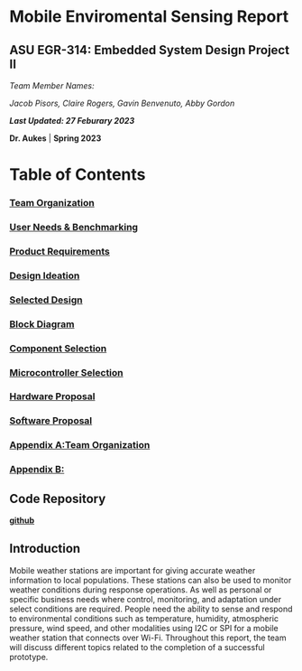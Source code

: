 Mobile Enviromental Sensing Report
====

ASU EGR-314: Embedded System Design Project II
---------------------------------------------

_Team Member Names:_ 

_Jacob Pisors, Claire Rogers, Gavin Benvenuto, Abby Gordon_

**_Last Updated: 27 Feburary 2023_**

**Dr. Aukes** | **Spring 2023**

# Table of Contents

### [Team Organization](team_organization.md)

### [User Needs & Benchmarking](user_needs.md)

### [Product Requirements](product_requirements.md)

### [Design Ideation](design_ideation.md)

### [Selected Design](selected_design.md)

### [Block Diagram](block_diagram.md)

### [Component Selection](component_selection.md)

### [Microcontroller Selection](microcontroller_selection.md)

### [Hardware Proposal](hardware_proposal.md)

### [Software Proposal](software_proposal.md)

### [Appendix A:Team Organization](Appendix_A.md)

### [Appendix B: ](Appendix_B.md)

## Code Repository

**[github](https://github.com/EGR314Team206/egr314team206.github.io)**

## Introduction

Mobile weather stations are important for giving accurate weather information to local populations. These stations can also be used to monitor weather conditions during response operations. As well as personal or specific business needs where control, monitoring, and adaptation under select conditions are required. People need the ability to sense and respond to environmental conditions such as temperature, humidity, atmospheric pressure, wind speed, and other modalities using I2C or SPI for a mobile weather station that connects over Wi-Fi. Throughout this report, the team will discuss different topics related to the completion of a successful prototype.

